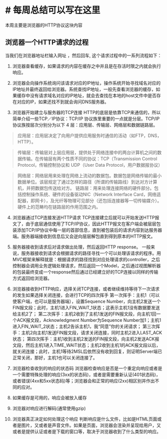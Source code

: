 # # 每周总结可以写在这里

本周主要是浏览器的HTTP协议这块内容

## 浏览器一个HTTP请求的过程

当我们在浏览器地址栏输入网址 ，然后回车, 这个请求过程中的一系列流程如下：

1. 浏览器查看缓存，如果请求的内容在缓存之中并且是在存活时限之内就会执行响应。
  
2. 浏览器会向操作系统询问该请求对应的IP地址，操作系统开始寻找域名对应的IP地址并最终返回给浏览器。系统查找IP地址，一般先查看浏览器的缓存，如果缓存中没有请求域名对应的IP地址，就会去查找在本地的host文件中是否存在对应的IP，如果还找不到就会询问DNS服务器。
  
3. 浏览器开始建立与服务器的TCP连接
  HTTP的底层是依靠TCP来通信的，所以简单介绍一些TCP／IP协议：TCP/IP 协议族里重要的一点就是分层。TCP/IP 协议族按层次分别分为以下 4 层：应用层、传输层、网络层和数据链路层。

  > 应用层：应用层决定了向用户提供应用服务时通信的活动（如FTP，DNS，HTTP）。
  
  > 传输层：传输层对上层应用层，提供处于网络连接中的两台计算机之间的数据传输。在传输层有两个性质不同的协议：TCP（Transmission Control Protocol，传输控制协议和 UDP（User Data Protocol，用户数据报协议）
  
  > 网络层：网络层用来处理在网络上流动的数据包。数据包是网络传输的最小数据单位。该层规定了通过怎样的路径（所谓的传输路线）到达对方计算机，并把数据包传送给对方。
  > 链路层：用来处理连接网络的硬件部分。包括控制操作系统、硬件的设备驱动NIC（Network Interface Card，网络适配器，即网卡），及光纤等物理可见部分（还包括连接器等一切传输媒介）。硬件上的范畴均在链路层的作用范围之内。

4. 浏览器通过TCP连接发送HTTP请求
  TCP连接建立后就可以开始发送HTTP报文了，由于底层通信使用了TCP/IP协议，因此HTTP报文在客户端会被层层包装添加TCP/IP协议中每一层的首部信息，直到被包装后的请求内容到达服务器端。服务器端接收到信息后又会逆向层层解包直到得到原本的HTTP报文。

4. 服务器接收到请求后对请求做出处理，然后返回HTTP response。
  一般来说，服务器接收到请求会根据请求的路径寻找一个可以处理该请求的程序。用MVC框架来解释就是：根据请求的路径找到对应处理请求的controller，之后控制器会调用业务逻辑处理请求，然后返回一个Model，之后通过视图解析器的包装最终变成一个response然后通过已经建立好的TCP连接以同样的传输方式返回给浏览器。

6. 浏览器接收到HTTP响应，选择关闭TCP连接，或者继续维持等待下一次请求的发生如果选择关闭连接，会进行TCP的四次挥手
  第一次挥手：主机1（可以使客户端，也可以是服务器端），设置Sequence Number，向主机2发送一个FIN报文段；此时，主机1进入FIN_WAIT_1状态；这表示主机1没有数据要发送给主机2了；
  第二次挥手：主机2收到了主机1发送的FIN报文段，向主机1回一个ACK报文段，Acknowledgment Number为Sequence Number加1；主机1进入FIN_WAIT_2状态；主机2告诉主机1，我“同意”你的关闭请求；
  第三次挥手：主机2向主机1发送FIN报文段，请求关闭连接，同时主机2进入LAST_ACK状态；
  第四次挥手：主机1收到主机2发送的FIN报文段，向主机2发送ACK报文段，然后主机1进入TIME_WAIT状态；主机2收到主机1的ACK报文段以后，就关闭连接；此时，主机1等待2MSL后依然没有收到回复，则证明Server端已正常关闭，那好，主机1也可以关闭连接了。

7. 浏览器检查收到的响应的状态码
    浏览器检查响应是否是一个重定向响应或者是一个需要特殊处理的响应(3xx的状态码)，或者是需要重新认证(401状态码)，或者错误(4xx和5xx状态码)等；浏览器会和正常的响应(2xx)相区别并作出不同的应对。
    
8. 如果缓存是可用的，响应会被放入缓存
9. 浏览器对响应进行解码(通常使用gzip)
10. 浏览器真正决定如何处理这个响应
  判断响应是什么文件，比如是HTML页面或者是图片，又或者是声音文件。如果是页面，浏览器会渲染并呈现给用户，又或者是提供认证或者是下载的窗口等，取决于浏览器收到了什么类型的响应。


